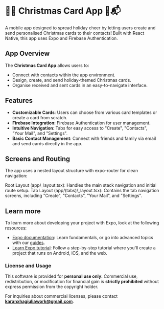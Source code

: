 # 🎅🎄 Christmas Card App 🎄📬

A mobile app designed to spread holiday cheer by letting users create and send personalised Christmas cards to their contacts! Built with React Native, this app uses Expo and Firebase Authentication.

## App Overview

The **Christmas Card App** allows users to:
- Connect with contacts within the app environment.
- Design, create, and send holiday-themed Christmas cards.
- Organise received and sent cards in an easy-to-navigate interface.

## Features

- **Customizable Cards**: Users can choose from various card templates or create a card from scratch.
- **Firebase Integration**: Firebase Authentication for user management.
- **Intuitive Navigation**: Tabs for easy access to "Create", "Contacts", "Your Mail", and "Settings".
- **Basic Contact Management**: Connect with friends and family via email and send cards directly in the app.

   
## Screens and Routing
The app uses a nested layout structure with expo-router for clean navigation:

Root Layout (app/_layout.tsx): Handles the main stack navigation and initial route setup.
Tab Layout (app/(tabs)/_layout.tsx): Contains the tab navigation screens, including "Create", "Contacts", "Your Mail", and "Settings".

## Learn more

To learn more about developing your project with Expo, look at the following resources:

- [Expo documentation](https://docs.expo.dev/): Learn fundamentals, or go into advanced topics with our [guides](https://docs.expo.dev/guides).
- [Learn Expo tutorial](https://docs.expo.dev/tutorial/introduction/): Follow a step-by-step tutorial where you'll create a project that runs on Android, iOS, and the web.

### License and Usage

This software is provided for **personal use only**. Commercial use, redistribution, or modification for financial gain is **strictly prohibited** without express permission from the copyright holder.

For inquiries about commercial licenses, please contact **karanxhagiuliawork@gmail.com**.
